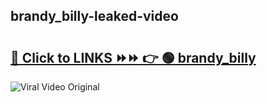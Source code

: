 
 ## brandy_billy-leaked-video 

# <h2><a href="https://clipsfans.com/brandy_billy&ref=git">🔗 Click to LINKS ⏩⏩ 👉 🟢 brandy_billy </a></h2>

<a href="https://clipsfans.com/brandy_billy&ref=git" rel="nofollow" data-target="animated-image.originalLink"><img src="https://i.ibb.co.com/xMMVF88/686577567.gif" alt="Viral Video Original" style="max-width: 100%; display: inline-block;" data-target="animated-image.originalImage"></a>
